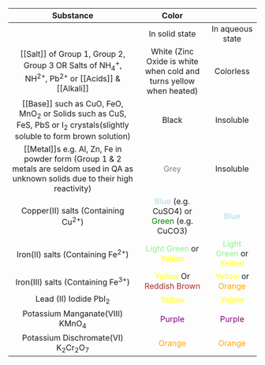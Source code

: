|                                                                   Substance                                                                   |                                                      Color                                                      |                                                                                               |
|:---------------------------------------------------------------------------------------------------------------------------------------------:|:---------------------------------------------------------------------------------------------------------------:|:---------------------------------------------------------------------------------------------:|
|                                                                                                                                               |                                                 In solid state                                                  |                                       In aqueous state                                        |
|   [[Salt]] of Group 1, Group 2, Group 3 OR Salts of NH<sub>4</sub><sup>+</sup>, NH<sup>2+</sup>, Pb<sup>2+</sup> or [[Acids]] & [[Alkali]]    |                       White (Zinc Oxide is white when cold and turns yellow when heated)                        |                                           Colorless                                           |
| [[Base]] such as CuO, FeO, MnO<sub>2</sub> or Solids such as CuS, FeS, PbS or I<sub>2</sub> crystals(slightly soluble to form brown solution) |                                                      Black                                                      |                                           Insoluble                                           |
|     [[Metal]]s e.g. Al, Zn, Fe in powder form (Group 1 & 2 metals are seldom used in QA  as unknown solids due to their high  reactivity)     |                                      <font style="color:grey">Grey</font>                                       |                                           Insoluble                                           |
|                                            Copper(II) salts (Containing Cu<sup>2+</sup>)                                             | <font style="color:lightblue">Blue</font> (e.g. CuSO4)  or  <font style="color:green">Green</font> (e.g. CuCO3) |                           <font style="color:lightblue">Blue</font>                           |
|                                             Iron(II) salts (Containing Fe<sup>2+</sup>)                                              |          <font style="color:lightgreen">Light Green</font> or <font style="color:yellow">Yellow</font>          | <font style="color:lightgreen">Light Green</font> or <font style="color:yellow">Yellow</font> |
|                                             Iron(III) salts (Containing Fe<sup>3+</sup>)                                             |          <font style="color:yellow">Yellow</font> Or <font style="color:#A52A2A">Reddish Brown</font>           |     <font style="color:yellow">Yellow</font> or <font style="color:orange">Orange</font>      |
|                                                       Lead (II) Iodide PbI<sub>2</sub>                                                        |                                    <font style="color:yellow">Yellow</font>                                     |                           <font style="color:yellow">Yellow</font>                            |
|                                                  Potassium Manganate(VIII) KMnO<sub>4</sub>                                                   |                                    <font style="color:purple">Purple</font>                                     |                           <font style="color:purple">Purple</font>                            |
|                                      Potassium Dischromate(VI) K<sub>2</sub>Cr<sub>2</sub>O<sub>7</sub>                                       |                                    <font style="color:orange">Orange</font>                                     |                           <font style="color:orange">Orange</font>                            |